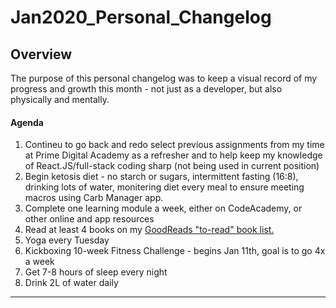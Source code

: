 # Jan2020_Personal_Changelog

## Overview ##
The purpose of this personal changelog was to keep a visual record of my progress and growth this month - not just as a developer, but also physically and mentally.  


#### Agenda ####
1. Contineu to go back and redo select previous assignments from my time at Prime Digital Academy as a refresher and to help keep my knowledge of React.JS/full-stack coding sharp (not being used in current position)
2. Begin ketosis diet - no starch or sugars, intermittent fasting (16:8), drinking lots of water, monitering diet every meal to ensure meeting macros using Carb Manager app. 
3. Complete one learning module a week, either on CodeAcademy, or other online and app resources
4. Read at least 4 books on my [GoodReads "to-read" book list.](https://www.goodreads.com/review/list/6254630-susannah?shelf=to-read) 
5. Yoga every Tuesday
6. Kickboxing 10-week Fitness Challenge - begins Jan 11th, goal is to go 4x a week
6. Get 7-8 hours of sleep every night
7. Drink 2L of water daily 

***
